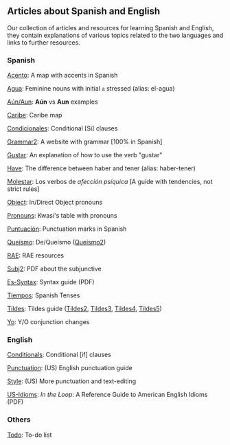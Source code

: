 ## Articles about Spanish and English
Our collection of articles and resources for learning Spanish and English, they contain explanations of various topics related to the two languages and links to further resources.


### Spanish
[Acento](./acento.md): A map with accents in Spanish


[Agua](./agua.md): Feminine nouns with initial `a` stressed (alias: el-agua)


[Aún/Aun](./aún.md): **Aún** vs **Aun** examples


[Caribe](./caribe.md): Caribe map


[Condicionales](./condicionales.md): Conditional [Si] clauses


[Grammar2](./grammar2.md): A website with grammar [100% in Spanish]


[Gustar](./gustar.md): An explanation of how to use the verb "gustar"


[Have](./have.md): The difference between haber and tener (alias: haber-tener)


[Molestar](./molestar.md): Los verbos de *afección psíquica* [A guide with tendencies, not strict rules]


[Object](./object.md): In/Direct Object pronouns


[Pronouns](./pronouns.md): Kwasi's table with pronouns


[Puntuación](./puntuacion.md): Punctuation marks in Spanish


[Queísmo](./queismo.md): De/Queísmo ([Queísmo2](./queismo.md))


[RAE](./rae.md): RAE resources


[Subj2](./subj2.md): PDF about the subjunctive


[Es-Syntax](./es-syntax.md): Syntax guide (PDF)


[Tiempos](./tiempos.md): Spanish Tenses


[Tildes](./tildes.md): Tildes guide ([Tildes2](./tildes2.md), [Tildes3](./tildes3.md), [Tildes4](./tildes4.md), [Tildes5](./tildes5.md))


[Yo](./yo.md): Y/O conjunction changes


### English
[Conditionals](./conditionals.md): Conditional [if] clauses


[Punctuation](./punctuation.md): (US) English punctuation guide


[Style](./style.md): (US) More punctuation and text-editing


[US-Idioms](./us-idioms.md): *In the Loop*: A Reference Guide to American English Idioms (PDF)


### Others

[Todo](./todo.md): To-do list
